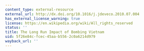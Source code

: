 ```yaml
---
content_type: external-resource
external_url: http://dx.doi.org/10.1016/j.jdeveco.2010.07.004
has_external_license_warning: true
license: https://en.wikipedia.org/wiki/All_rights_reserved
status: ''
title: The Long Run Impact of Bombing Vietnam
uid: 5f26e84c-fcec-45aa-b556-2c0a6214d979
wayback_url: ''
---
```

